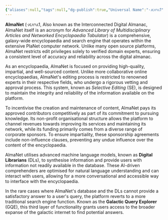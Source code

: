 ```yaml
---
{"aliases":null,"tags":null,"dg-publish":true,"Universal Name":"·𐑨𐑤𐑥𐑩𐑯𐑧𐑑","permalink":"/narrative/concepts/tech/alma-net/","dgPassFrontmatter":true}
---
```


**AlmaNet** (·𐑨𐑤𐑥𐑩𐑯𐑧𐑑, Also known as the Interconnected Digital Almanac, AlmaNet itself is an acronym for *Advanced Library of Multidisciplinary Articles and Networked Encyclopaedia Tabulator*) is a comprehensive, galaxy-wide encyclopaedia and search engine that operates within the extensive PlaNet computer network. Unlike many open source platforms, AlmaNet restricts edit privileges solely to verified domain experts, ensuring a consistent level of accuracy and reliability across the digital almanac.

As an encyclopaedia, AlmaNet is focused on providing high-quality, impartial, and well-sourced content. Unlike more collaborative online encyclopaedias, AlmaNet's editing process is restricted to renowned experts in their respective fields, who undergo a rigorous vetting and approval process. This system, known as _Selective Editing_ (SE), is designed to maintain the integrity and reliability of the information available on the platform.

To incentivise the creation and maintenance of content, AlmaNet pays its approved contributors competitively as part of its commitment to pursuing knowledge. Its non-profit organisational structure allows the platform to channel revenues towards improving its services and maintaining its network, while its funding primarily comes from a diverse range of corporate sponsors. To ensure impartiality, these sponsorship agreements include non-influence clauses, preventing any undue influence over the content of the encyclopaedia.

AlmaNet utilises advanced machine language models, known as **Digital Librarians** (DLs), to synthesise information and provide users with information not readily available in the database. These AI-driven comprehenders are optimised for natural language understanding and can interact with users, allowing for a more conversational and accessible way to interface with the encyclopaedia.

In the rare cases where AlmaNet's database and the DLs cannot provide a satisfactory answer to a user's query, the platform reverts to a more traditional search engine function. Known as the **Galactic Query Explorer** (GQE), this third layer of functionality grants users access to the broader expanse of the galactic internet to find potential answers.
